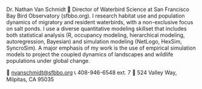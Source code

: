 Dr. Nathan Van Schmidt 🦆 Director of Waterbird Science at San Francisco Bay Bird Observatory (sfbbo.org).
I research habitat use and population dynamics of migratory and resident waterbirds, with a non-exclusive focus on salt ponds.
I use a diverse quantitative modeling skillset that includes both statistical analysis (R, occupancy modeling, hierarchical
modeling, autoregression, Bayesian) and simulation modeling (NetLogo, HexSim, SyncroSim). A major emphasis of my work is the
use of empirical simulation models to project the coupled dynamics of landscapes and wildlife populations under global change.

📧 nvanschmidt@sfbbo.org
📞 408-946-6548 ext. 7
🏢 524 Valley Way, Milpitas, CA 95035
